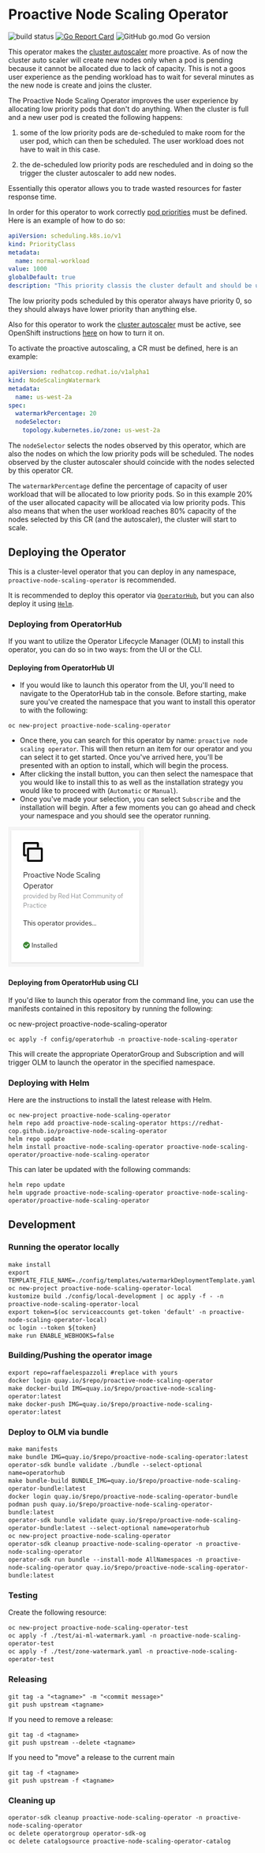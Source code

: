 # Proactive Node Scaling Operator

![build status](https://github.com/redhat-cop/proactive-node-scaling-operator/workflows/push/badge.svg)
[![Go Report Card](https://goreportcard.com/badge/github.com/redhat-cop/proactive-node-scaling-operator)](https://goreportcard.com/report/github.com/redhat-cop/proactive-node-scaling-operator)
![GitHub go.mod Go version](https://img.shields.io/github/go-mod/go-version/redhat-cop/proactive-node-scaling-operator)

This operator makes the [cluster autoscaler](https://github.com/kubernetes/autoscaler/tree/master/cluster-autoscaler) more proactive. As of now the cluster auto scaler will create new nodes only when a pod is pending because it cannot be allocated due to lack of capacity. This is not a goos user experience as the pending workload has to wait for several minutes as the new node is create and joins the cluster.

The Proactive Node Scaling Operator improves the user experience by allocating low priority pods that don't do anything. When the cluster is full and a new user pod is created the following happens:

1. some of the low priority pods are de-scheduled to make room for the user pod, which can then be scheduled. The user workload does not have to wait in this case.

2. the de-scheduled low priority pods are rescheduled and in doing so the trigger the cluster autoscaler to add new nodes.

Essentially this operator allows you to trade wasted resources for faster response time.

In order for this operator to work correctly [pod priorities](https://kubernetes.io/docs/concepts/configuration/pod-priority-preemption/) must be defined. Here is an example of how to do so:

```yaml
apiVersion: scheduling.k8s.io/v1
kind: PriorityClass
metadata:
  name: normal-workload
value: 1000
globalDefault: true
description: "This priority classis the cluster default and should be used for normal workloads."
```

The low priority pods scheduled by this operator always have priority 0, so they should always have lower priority than anything else.

Also for this operator to work the [cluster autoscaler](https://github.com/kubernetes/autoscaler/tree/master/cluster-autoscaler) must be active, see OpenShift instructions [here](https://docs.openshift.com/container-platform/4.6/machine_management/applying-autoscaling.html) on how to turn it on.

To activate the proactive autoscaling, a CR must be defined, here is an example:

```yaml
apiVersion: redhatcop.redhat.io/v1alpha1
kind: NodeScalingWatermark
metadata:
  name: us-west-2a
spec:
  watermarkPercentage: 20
  nodeSelector:
    topology.kubernetes.io/zone: us-west-2a
```

The `nodeSelector` selects the nodes observed by this operator, which are also the nodes on which the low priority pods will be scheduled. The nodes observed by the cluster autoscaler should coincide with the nodes selected by this operator CR.

The `watermarkPercentage` define the percentage of capacity of user workload that will be allocated to low priority pods. So in this example 20% of the user allocated capacity will be allocated via low priority pods. This also means that when the user workload reaches 80% capacity of the nodes selected by this CR (and the autoscaler), the cluster will start to scale.

## Deploying the Operator

This is a cluster-level operator that you can deploy in any namespace, `proactive-node-scaling-operator` is recommended.

It is recommended to deploy this operator via [`OperatorHub`](https://operatorhub.io/), but you can also deploy it using [`Helm`](https://helm.sh/).

### Deploying from OperatorHub

If you want to utilize the Operator Lifecycle Manager (OLM) to install this operator, you can do so in two ways: from the UI or the CLI.

#### Deploying from OperatorHub UI

* If you would like to launch this operator from the UI, you'll need to navigate to the OperatorHub tab in the console. Before starting, make sure you've created the namespace that you want to install this operator to with the following:

```shell
oc new-project proactive-node-scaling-operator
```

* Once there, you can search for this operator by name: `proactive node scaling operator`. This will then return an item for our operator and you can select it to get started. Once you've arrived here, you'll be presented with an option to install, which will begin the process.
* After clicking the install button, you can then select the namespace that you would like to install this to as well as the installation strategy you would like to proceed with (`Automatic` or `Manual`).
* Once you've made your selection, you can select `Subscribe` and the installation will begin. After a few moments you can go ahead and check your namespace and you should see the operator running.

![Proactive Node Scaling Operator](./media/proactive-node-scaling-operator.png)

#### Deploying from OperatorHub using CLI

If you'd like to launch this operator from the command line, you can use the manifests contained in this repository by running the following:

oc new-project proactive-node-scaling-operator

```shell
oc apply -f config/operatorhub -n proactive-node-scaling-operator
```

This will create the appropriate OperatorGroup and Subscription and will trigger OLM to launch the operator in the specified namespace.

### Deploying with Helm

Here are the instructions to install the latest release with Helm.

```shell
oc new-project proactive-node-scaling-operator
helm repo add proactive-node-scaling-operator https://redhat-cop.github.io/proactive-node-scaling-operator
helm repo update
helm install proactive-node-scaling-operator proactive-node-scaling-operator/proactive-node-scaling-operator
```

This can later be updated with the following commands:

```shell
helm repo update
helm upgrade proactive-node-scaling-operator proactive-node-scaling-operator/proactive-node-scaling-operator
```

## Development

### Running the operator locally

```shell
make install
export TEMPLATE_FILE_NAME=./config/templates/watermarkDeploymentTemplate.yaml
oc new-project proactive-node-scaling-operator-local
kustomize build ./config/local-development | oc apply -f - -n proactive-node-scaling-operator-local
export token=$(oc serviceaccounts get-token 'default' -n proactive-node-scaling-operator-local)
oc login --token ${token}
make run ENABLE_WEBHOOKS=false
```

### Building/Pushing the operator image

```shell
export repo=raffaelespazzoli #replace with yours
docker login quay.io/$repo/proactive-node-scaling-operator
make docker-build IMG=quay.io/$repo/proactive-node-scaling-operator:latest
make docker-push IMG=quay.io/$repo/proactive-node-scaling-operator:latest
```

### Deploy to OLM via bundle

```shell
make manifests
make bundle IMG=quay.io/$repo/proactive-node-scaling-operator:latest
operator-sdk bundle validate ./bundle --select-optional name=operatorhub
make bundle-build BUNDLE_IMG=quay.io/$repo/proactive-node-scaling-operator-bundle:latest
docker login quay.io/$repo/proactive-node-scaling-operator-bundle
podman push quay.io/$repo/proactive-node-scaling-operator-bundle:latest
operator-sdk bundle validate quay.io/$repo/proactive-node-scaling-operator-bundle:latest --select-optional name=operatorhub
oc new-project proactive-node-scaling-operator
operator-sdk cleanup proactive-node-scaling-operator -n proactive-node-scaling-operator
operator-sdk run bundle --install-mode AllNamespaces -n proactive-node-scaling-operator quay.io/$repo/proactive-node-scaling-operator-bundle:latest
```

### Testing

Create the following resource:

```shell
oc new-project proactive-node-scaling-operator-test
oc apply -f ./test/ai-ml-watermark.yaml -n proactive-node-scaling-operator-test
oc apply -f ./test/zone-watermark.yaml -n proactive-node-scaling-operator-test
```

### Releasing

```shell
git tag -a "<tagname>" -m "<commit message>"
git push upstream <tagname>
```

If you need to remove a release:

```shell
git tag -d <tagname>
git push upstream --delete <tagname>
```

If you need to "move" a release to the current main

```shell
git tag -f <tagname>
git push upstream -f <tagname>
```

### Cleaning up

```shell
operator-sdk cleanup proactive-node-scaling-operator -n proactive-node-scaling-operator
oc delete operatorgroup operator-sdk-og
oc delete catalogsource proactive-node-scaling-operator-catalog
